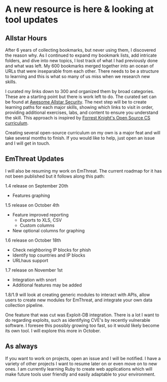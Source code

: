 # A new resource is here & looking at tool updates

## Allstar Hours
After 6 years of collecting bookmarks, but never using them, I discovered the reason why. As I continued to expand my bookmark lists, add intricate folders, and dive into new topics, I lost track of what I had previously done and what was left. My 600 bookmarks merged together into an ocean of URLs that were inseparable from each other. There needs to be a structure to learning and this is what so many of us miss when we research new skills.

I curated my links down to 300 and organized them by broad categories. These are a starting point but there is work left to do. The curated set can be found at [Awesome Allstar Security](https://github.com/steelsleuth/Awesome-Allstar-Security). The next step will be to create learning paths for each major skills, showing which links to visit in order, providing additional exercises, labs, and content to ensure you understand the skill. This approach is inspired by [Forrest Knight's Open Source CS curriculum](https://github.com/ForrestKnight/open-source-cs).

Creating several open-source curriculum on my own is a major feat and will take several months to finish. If you would like to help, just open an issue and I will get in touch. 


## EmThreat Updates
I will also be resuming my work on EmThreat. The current roadmap for it has not been published but it follows along this path:

1.4 release on September 20th
- Features graphing

1.5 release on October 4th
- Feature improved reporting
  - Exports to XLS, CSV
  - Custom columns
- New optional columns for graphing 

1.6 release on October 18th
- Check neighboring IP blocks for phish
- Identify top countries and IP blocks
- URLhaus support

1.7 release on November 1st
- Integration with snort
- Additional features may be added


1.8/1.9 will look at creating generic modules to interact with APIs, allow users to create new modules for EmThreat, and integrate your own data collection pipeline.

One feature that was cut was Exploit-DB integration. There is a lot I want to do regarding exploits, such as identifying CVE's by recently vulnerable software. I foresee this possibly growing too fast, so it would likely become its own tool. I will explore this more in October.

## As always

If you want to work on projects, open an issue and I will be notified. I have a variety of other projects I want to resume later on or even move on to new ones. I am currently learning Ruby to create web applications which will make future tools user friendly and easily adaptable to your environment.
